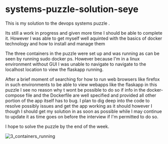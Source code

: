 # systems-puzzle-solution-seye
This is my solution to the devops systems puzzle .

Its still a work in progress and given more time I should be able
to complete it. However I was able to get myself well aquinted with
the basics of docker technology and how to install and manage them

The three containers in the puzzle were set up and was running 
as can be seen by running sudo docker ps. However because I'm in
a linux environment without GUI I was unable to navigate to
navigate to the localhost location to view the flaskapp running.

After a brief moment of searching for how to run web browsers like
firefox in such environments to be able to view webapps like the 
flaskapp in this puzzle I see no reason why t wont be possible to
do so if info in the docker-compose file and the Dockerfile are
well specified and provided all other portion of the app itself has to
bug. I plan to dig deep into the code to resolve possibly issues and get
the app working as it should however I though I should get my
solution in as soon as possible while I may continue to update it as
time goes on before the interview if I'm permitted to do so.

I hope to solve the puzzle by the end of the week.



![3_containers_running](https://user-images.githubusercontent.com/47396197/56309321-ee655200-617b-11e9-9c8e-38826a7770ae.png)


